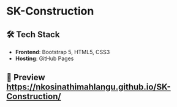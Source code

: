 # SK-Construction
## 🛠️ Tech Stack  
- **Frontend**: Bootstrap 5, HTML5, CSS3  
- **Hosting**: GitHub Pages  

## 📸 Preview  https://nkosinathimahlangu.github.io/SK-Construction/
